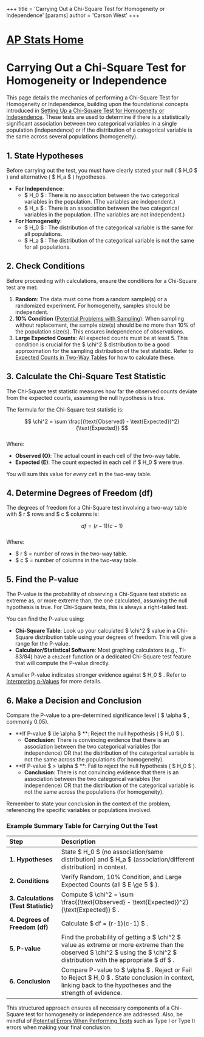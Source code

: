 +++
 title = 'Carrying Out a Chi-Square Test for Homogeneity or Independence'
[params]
	author = 'Carson West'
+++
# [AP Stats Home](./../ap-stats-home/)
# Carrying Out a Chi-Square Test for Homogeneity or Independence

This page details the mechanics of performing a Chi-Square Test for Homogeneity or Independence, building upon the foundational concepts introduced in [Setting Up a Chi-Square Test for Homogeneity or Independence](./../setting-up-a-chi-square-test-for-homogeneity-or-independence/). These tests are used to determine if there is a statistically significant association between two categorical variables in a single population (independence) or if the distribution of a categorical variable is the same across several populations (homogeneity).

## 1. State Hypotheses

Before carrying out the test, you must have clearly stated your null ( $ H_0 $ ) and alternative ( $ H_a $ ) hypotheses.
*   **For Independence**:
    *    $ H_0 $ : There is no association between the two categorical variables in the population. (The variables are independent.)
    *    $ H_a $ : There is an association between the two categorical variables in the population. (The variables are not independent.)
*   **For Homogeneity**:
    *    $ H_0 $ : The distribution of the categorical variable is the same for all populations.
    *    $ H_a $ : The distribution of the categorical variable is not the same for all populations.

## 2. Check Conditions

Before proceeding with calculations, ensure the conditions for a Chi-Square test are met:

1.  **Random**: The data must come from a random sample(s) or a randomized experiment. For homogeneity, samples should be independent.
2.  **10% Condition** ([Potential Problems with Sampling](./../potential-problems-with-sampling/)): When sampling without replacement, the sample size(s) should be no more than 10% of the population size(s). This ensures independence of observations.
3.  **Large Expected Counts**: All expected counts must be at least 5. This condition is crucial for the  $ \chi^2 $  distribution to be a good approximation for the sampling distribution of the test statistic. Refer to [Expected Counts in Two-Way Tables](./../expected-counts-in-two-way-tables/) for how to calculate these.

## 3. Calculate the Chi-Square Test Statistic

The Chi-Square test statistic measures how far the observed counts deviate from the expected counts, assuming the null hypothesis is true.

The formula for the Chi-Square test statistic is:

 $$  \chi^2 = \sum \frac{(\text{Observed} - \text{Expected})^2}{\text{Expected}}
 $$  
Where:
*   **Observed (O)**: The actual count in each cell of the two-way table.
*   **Expected (E)**: The count expected in each cell if  $ H_0 $  were true.

You will sum this value for *every cell* in the two-way table.

## 4. Determine Degrees of Freedom (df)

The degrees of freedom for a Chi-Square test involving a two-way table with  $ r $  rows and  $ c $  columns is:

 $$  df = (r-1)(c-1)
 $$  
Where:
*    $ r $  = number of rows in the two-way table.
*    $ c $  = number of columns in the two-way table.

## 5. Find the P-value

The P-value is the probability of observing a Chi-Square test statistic as extreme as, or more extreme than, the one calculated, assuming the null hypothesis is true. For Chi-Square tests, this is always a right-tailed test.

You can find the P-value using:
*   **Chi-Square Table**: Look up your calculated  $ \chi^2 $  value in a Chi-Square distribution table using your degrees of freedom. This will give a range for the P-value.
*   **Calculator/Statistical Software**: Most graphing calculators (e.g., TI-83/84) have a `chi2cdf` function or a dedicated Chi-Square test feature that will compute the P-value directly.

A smaller P-value indicates stronger evidence against  $ H_0 $ . Refer to [Interpreting p-Values](./../interpreting-p-values/) for more details.

## 6. Make a Decision and Conclusion

Compare the P-value to a pre-determined significance level ( $ \alpha $ , commonly 0.05).

*   **If P-value  $ \le \alpha $ **: Reject the null hypothesis ( $ H_0 $ ).
    *   **Conclusion**: There is convincing evidence that there is an association between the two categorical variables (for independence) OR that the distribution of the categorical variable is not the same across the populations (for homogeneity).
*   **If P-value  $ > \alpha $ **: Fail to reject the null hypothesis ( $ H_0 $ ).
    *   **Conclusion**: There is not convincing evidence that there is an association between the two categorical variables (for independence) OR that the distribution of the categorical variable is not the same across the populations (for homogeneity).

Remember to state your conclusion in the context of the problem, referencing the specific variables or populations involved.

### Example Summary Table for Carrying Out the Test

| Step                               | Description                                                                                                                                                                             |
| :--------------------------------- | :-------------------------------------------------------------------------------------------------------------------------------------------------------------------------------------- |
| **1. Hypotheses**                  | State  $ H_0 $  (no association/same distribution) and  $ H_a $  (association/different distribution) in context.                                                                              |
| **2. Conditions**                  | Verify Random, 10% Condition, and Large Expected Counts (all  $ E \ge 5 $ ).                                                                                                              |
| **3. Calculations (Test Statistic)** | Compute  $ \chi^2 = \sum \frac{(\text{Observed} - \text{Expected})^2}{\text{Expected}} $ .                                                                                                 |
| **4. Degrees of Freedom (df)**     | Calculate  $ df = (r-1)(c-1) $ .                                                                                                                                                            |
| **5. P-value**                     | Find the probability of getting a  $ \chi^2 $  value as extreme or more extreme than the observed  $ \chi^2 $  using the  $ \chi^2 $  distribution with the appropriate  $ df $ .                         |
| **6. Conclusion**                  | Compare P-value to  $ \alpha $ . Reject or Fail to Reject  $ H_0 $ . State conclusion in context, linking back to the hypotheses and the strength of evidence.                                  |

This structured approach ensures all necessary components of a Chi-Square test for homogeneity or independence are addressed. Also, be mindful of [Potential Errors When Performing Tests](./../potential-errors-when-performing-tests/) such as Type I or Type II errors when making your final conclusion.